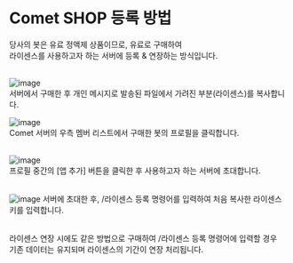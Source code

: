 # Comet SHOP 등록 방법

당사의 봇은 유료 정액제 상품이므로, 유료로 구매하여<br>
라이센스를 사용하고자 하는 서버에 등록 & 연장하는 방식입니다.<br><br>

![image](https://github.com/user-attachments/assets/0add6501-c812-4f30-a0cf-ff8ef6bf3af8)<br>
서버에서 구매한 후 개인 메시지로 발송된 파일에서 가려진 부분(라이센스)를 복사합니다.

![image](https://github.com/user-attachments/assets/435f43af-17cf-4643-b5b4-91793f607090)<br>
Comet 서버의 우측 멤버 리스트에서 구매한 봇의 프로필을 클릭합니다.<br><br>

![image](https://github.com/user-attachments/assets/bda59e4a-552a-4248-af56-8ba6f69f02a5)<br>
프로필 중간의 [앱 추가] 버튼을 클릭한 후 사용하고자 하는 서버에 초대합니다.<br><br>

![image](https://github.com/user-attachments/assets/6e2d70e8-cdd5-4f56-bb2f-ab0176996cfc)
서버에 초대한 후, /라이센스 등록 명령어를 입력하여 처음 복사한 라이센스 키를 입력합니다.<br><br>

라이센스 연장 시에도 같은 방법으로 구매하여 /라이센스 등록 명령어에 입력할 경우 <br>
기존 데이터는 유지되며 라이센스의 기간이 연장 처리됩니다. 
